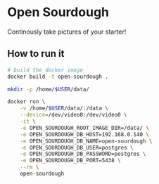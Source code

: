 # Open Sourdough
Continously take pictures of your starter!

## How to run it
```bash
# build the docker image
docker build -t open-sourdough .

mkdir -p /home/$USER/data/

docker run \
    -v /home/$USER/data/:/data \
    --device=/dev/video0:/dev/video0 \
    -it \
    -e OPEN_SOURDOUGH_ROOT_IMAGE_DIR=/data/ \
    -e OPEN_SOURDOUGH_DB_HOST=192.168.0.140 \
    -e OPEN_SOURDOUGH_DB_NAME=open-sourdough \
    -e OPEN_SOURDOUGH_DB_USER=postgres \
    -e OPEN_SOURDOUGH_DB_PASSWORD=postgres \
    -e OPEN_SOURDOUGH_DB_PORT=5438 \
    --rm \
    open-sourdough 
```